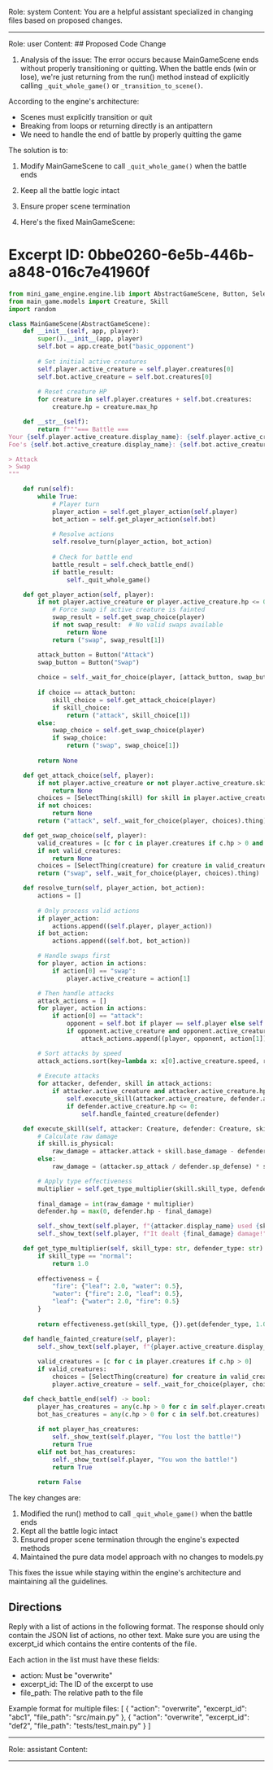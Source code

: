 Role: system
Content: You are a helpful assistant specialized in changing files based on proposed changes.
__________________
Role: user
Content: ## Proposed Code Change
1. Analysis of the issue:
The error occurs because MainGameScene ends without properly transitioning or quitting. When the battle ends (win or lose), we're just returning from the run() method instead of explicitly calling `_quit_whole_game()` or `_transition_to_scene()`.

According to the engine's architecture:
- Scenes must explicitly transition or quit
- Breaking from loops or returning directly is an antipattern
- We need to handle the end of battle by properly quitting the game

The solution is to:
1. Modify MainGameScene to call `_quit_whole_game()` when the battle ends
2. Keep all the battle logic intact
3. Ensure proper scene termination

2. Here's the fixed MainGameScene:

# Excerpt ID: 0bbe0260-6e5b-446b-a848-016c7e41960f
```python main_game/scenes/main_game_scene.py
from mini_game_engine.engine.lib import AbstractGameScene, Button, SelectThing
from main_game.models import Creature, Skill
import random

class MainGameScene(AbstractGameScene):
    def __init__(self, app, player):
        super().__init__(app, player)
        self.bot = app.create_bot("basic_opponent")
        
        # Set initial active creatures
        self.player.active_creature = self.player.creatures[0]
        self.bot.active_creature = self.bot.creatures[0]
        
        # Reset creature HP
        for creature in self.player.creatures + self.bot.creatures:
            creature.hp = creature.max_hp

    def __str__(self):
        return f"""=== Battle ===
Your {self.player.active_creature.display_name}: {self.player.active_creature.hp}/{self.player.active_creature.max_hp} HP
Foe's {self.bot.active_creature.display_name}: {self.bot.active_creature.hp}/{self.bot.active_creature.max_hp} HP

> Attack
> Swap
"""

    def run(self):
        while True:
            # Player turn
            player_action = self.get_player_action(self.player)
            bot_action = self.get_player_action(self.bot)
            
            # Resolve actions
            self.resolve_turn(player_action, bot_action)
            
            # Check for battle end
            battle_result = self.check_battle_end()
            if battle_result:
                self._quit_whole_game()

    def get_player_action(self, player):
        if not player.active_creature or player.active_creature.hp <= 0:
            # Force swap if active creature is fainted
            swap_result = self.get_swap_choice(player)
            if not swap_result:  # No valid swaps available
                return None
            return ("swap", swap_result[1])

        attack_button = Button("Attack")
        swap_button = Button("Swap")
        
        choice = self._wait_for_choice(player, [attack_button, swap_button])
        
        if choice == attack_button:
            skill_choice = self.get_attack_choice(player)
            if skill_choice:
                return ("attack", skill_choice[1])
        else:
            swap_choice = self.get_swap_choice(player)
            if swap_choice:
                return ("swap", swap_choice[1])
        
        return None

    def get_attack_choice(self, player):
        if not player.active_creature or not player.active_creature.skills:
            return None
        choices = [SelectThing(skill) for skill in player.active_creature.skills]
        if not choices:
            return None
        return ("attack", self._wait_for_choice(player, choices).thing)

    def get_swap_choice(self, player):
        valid_creatures = [c for c in player.creatures if c.hp > 0 and c != player.active_creature]
        if not valid_creatures:
            return None
        choices = [SelectThing(creature) for creature in valid_creatures]
        return ("swap", self._wait_for_choice(player, choices).thing)

    def resolve_turn(self, player_action, bot_action):
        actions = []
        
        # Only process valid actions
        if player_action:
            actions.append((self.player, player_action))
        if bot_action:
            actions.append((self.bot, bot_action))

        # Handle swaps first
        for player, action in actions:
            if action[0] == "swap":
                player.active_creature = action[1]

        # Then handle attacks
        attack_actions = []
        for player, action in actions:
            if action[0] == "attack":
                opponent = self.bot if player == self.player else self.player
                if opponent.active_creature and opponent.active_creature.hp > 0:
                    attack_actions.append((player, opponent, action[1]))

        # Sort attacks by speed
        attack_actions.sort(key=lambda x: x[0].active_creature.speed, reverse=True)
        
        # Execute attacks
        for attacker, defender, skill in attack_actions:
            if attacker.active_creature and attacker.active_creature.hp > 0:
                self.execute_skill(attacker.active_creature, defender.active_creature, skill)
                if defender.active_creature.hp <= 0:
                    self.handle_fainted_creature(defender)

    def execute_skill(self, attacker: Creature, defender: Creature, skill: Skill):
        # Calculate raw damage
        if skill.is_physical:
            raw_damage = attacker.attack + skill.base_damage - defender.defense
        else:
            raw_damage = (attacker.sp_attack / defender.sp_defense) * skill.base_damage

        # Apply type effectiveness
        multiplier = self.get_type_multiplier(skill.skill_type, defender.creature_type)
        
        final_damage = int(raw_damage * multiplier)
        defender.hp = max(0, defender.hp - final_damage)

        self._show_text(self.player, f"{attacker.display_name} used {skill.display_name}!")
        self._show_text(self.player, f"It dealt {final_damage} damage!")

    def get_type_multiplier(self, skill_type: str, defender_type: str) -> float:
        if skill_type == "normal":
            return 1.0
            
        effectiveness = {
            "fire": {"leaf": 2.0, "water": 0.5},
            "water": {"fire": 2.0, "leaf": 0.5},
            "leaf": {"water": 2.0, "fire": 0.5}
        }
        
        return effectiveness.get(skill_type, {}).get(defender_type, 1.0)

    def handle_fainted_creature(self, player):
        self._show_text(self.player, f"{player.active_creature.display_name} fainted!")
        
        valid_creatures = [c for c in player.creatures if c.hp > 0]
        if valid_creatures:
            choices = [SelectThing(creature) for creature in valid_creatures]
            player.active_creature = self._wait_for_choice(player, choices).thing

    def check_battle_end(self) -> bool:
        player_has_creatures = any(c.hp > 0 for c in self.player.creatures)
        bot_has_creatures = any(c.hp > 0 for c in self.bot.creatures)
        
        if not player_has_creatures:
            self._show_text(self.player, "You lost the battle!")
            return True
        elif not bot_has_creatures:
            self._show_text(self.player, "You won the battle!")
            return True
            
        return False
```

The key changes are:
1. Modified the run() method to call `_quit_whole_game()` when the battle ends
2. Kept all the battle logic intact
3. Ensured proper scene termination through the engine's expected methods
4. Maintained the pure data model approach with no changes to models.py

This fixes the issue while staying within the engine's architecture and maintaining all the guidelines.

## Directions
Reply with a list of actions in the following format. The response should only contain the JSON list of actions, no other text.
Make sure you are using the excerpt_id which contains the entire contents of the file.

Each action in the list must have these fields:
- action: Must be "overwrite"
- excerpt_id: The ID of the excerpt to use
- file_path: The relative path to the file

Example format for multiple files:
[
    {
        "action": "overwrite",
        "excerpt_id": "abc1",
        "file_path": "src/main.py"
    },
    {
        "action": "overwrite",
        "excerpt_id": "def2",
        "file_path": "tests/test_main.py"
    }
]
__________________
Role: assistant
Content: 
__________________
